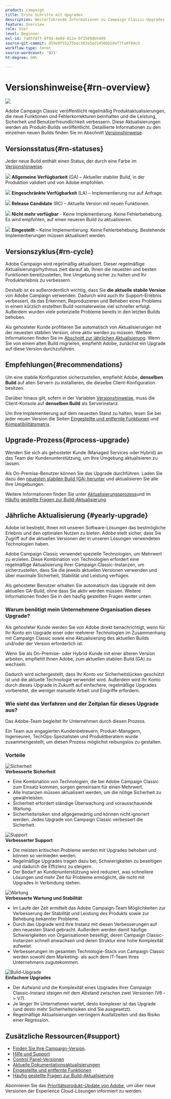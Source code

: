 ```yaml
---
product: campaign
title: Erste Schritte mit Upgrades
description: Weiterführende Informationen zu Campaign Classic-Upgrades
feature: Overview
role: User
level: Beginner
exl-id: 7a05fdff-8f9d-4e8d-812e-0f1509db5499
source-git-commit: d59e9f55275bac303a5ed1450bb28ef7fa0f84cd
workflow-type: tm+mt
source-wordcount: '921'
ht-degree: 90%

---
```


# Versionshinweise{#rn-overview}

![](../../assets/v7-only.svg)

Adobe Campaign Classic veröffentlicht regelmäßig Produktaktualisierungen, die neue Funktionen und Fehlerkorrekturen beinhalten und die Leistung, Sicherheit und Benutzerfreundlichkeit verbessern. Diese Aktualisierungen werden als Produkt-Builds veröffentlicht. Detaillierte Informationen zu den einzelnen neuen Builds finden Sie im Abschnitt [Versionshinweise](latest-release.md).

## Versionsstatus{#rn-statuses}

Jeder neue Build enthält einen Status, der durch eine Farbe im [Versionshinweise](latest-release.md).

![](assets/do-not-localize/green3.png) **Allgemeine Verfügbarkeit** (GA) – Aktueller stabiler Build, in der Produktion validiert und von Adobe empfohlen.

![](assets/do-not-localize/limited3.png) **Eingeschränkte Verfügbarkeit** (LA) – Implementierung nur auf Anfrage.

![](assets/do-not-localize/blue3.png) **Release Candidate** (RC) – Aktuelle Version mit neuen Funktionen.

![](assets/do-not-localize/orange3.png) **Nicht mehr verfügbar** - Keine Implementierung. Keine Fehlerbehebung. Es wird empfohlen, auf einen neueren Build zu aktualisieren.

![](assets/do-not-localize/red3.png) **Eingestellt** – Keine Implementierung. Keine Fehlerbehebung. Bestehende Implementierungen müssen aktualisiert werden.

## Versionszyklus{#rn-cycle}

Adobe Campaign wird regelmäßig aktualisiert. Dieser regelmäßige Aktualisierungsrhythmus zielt darauf ab, Ihnen die neuesten und besten Funktionen bereitzustellen, Ihre Umgebung sicher zu halten und Ihr Produkterlebnis zu verbessern.

Deshalb ist es außerordentlich wichtig, dass Sie **die aktuelle stabile Version** von Adobe Campaign verwenden. Dadurch wird auch Ihr Support-Erlebnis verbessert, da das Erkennen, Reproduzieren und Beheben eines Problems in einem kürzlich erstellten Build normalerweise viel schneller erfolgt. Außerdem wurden viele potenzielle Probleme bereits in den letzten Builds behoben.

Als gehosteter Kunde profitieren Sie automatisch von Aktualisierungen mit der neuesten stabilen Version, ohne aktiv werden zu müssen. Weitere Informationen finden Sie im [Abschnitt zur jährlichen Aktualisierung](#yearly-upgrade). Wenn Sie von einem alten Build migrieren, empfiehlt Adobe, zunächst ein Upgrade auf diese Version durchzuführen.

## Empfehlungen{#recommendations}

Um eine stabile Konfiguration sicherzustellen, empfiehlt Adobe, **denselben Build** auf allen Servern zu installieren, die dieselbe Client-Konfiguration besitzen.

Darüber hinaus gilt, sofern in der Variablen [Versionshinweise](latest-release.md), muss die Client-Konsole auf **denselben Build** als Serverinstanz.

Um Ihre Implementierung auf dem neuesten Stand zu halten, lesen Sie bei jeder neuen Version die Seiten [Eingestellte und entfernte Funktionen](../../rn/using/deprecated-features.md) und [Kompatibilitätsmatrix](../../rn/using/compatibility-matrix.md).

## Upgrade-Prozess{#process-upgrade}

Wenden Sie sich als gehosteter Kunde (Managed Services oder Hybrid) an das Team der Kundenunterstützung, um Ihre Umgebung aktualisieren zu lassen.

Als On-Premise-Benutzer können Sie das Upgrade durchführen. Laden Sie dazu den [neuesten stabilen Build (GA) herunter](https://experience.adobe.com/#/downloads/content/software-distribution/de/campaign.html) und aktualisieren Sie alle Ihre Umgebungen.

Weitere Informationen finden Sie unter [Aktualisierungsprozess](../../production/using/build-upgrade.md)und im [Häufig gestellte Fragen zur Build-Aktualisierung](../../platform/using/faq-build-upgrade.md).

## Jährliche Aktualisierung {#yearly-upgrade}

Adobe ist bestrebt, Ihnen mit unseren Software-Lösungen das bestmögliche Erlebnis und den optimalen Nutzen zu bieten. Adobe stellt sicher, dass Sie Zugriff auf die aktuellen Versionen der in unseren Lösungen verwendeten Technologien haben.

Adobe Campaign Classic verwendet spezielle Technologien, um Mehrwert zu erzielen. Diese Kombination von Technologien erfordert eine regelmäßige Aktualisierung Ihrer Campaign Classic-Instanzen, um sicherzustellen, dass Sie die jeweils aktuellen Versionen verwenden und über maximale Sicherheit, Stabilität und Leistung verfügen.

Als gehosteter Benutzer erhalten Sie automatisch das Upgrade mit dem aktuellen GA-Build, ohne dass Sie aktiv werden müssen. Weitere Informationen finden Sie in den häufig gestellten Fragen weiter unten.

### Warum benötigt mein Unternehmene Organisation dieses Upgrade?

Als gehosteter Kunde werden Sie von Adobe direkt benachrichtigt, wenn für Ihr Konto ein Upgrade einer oder mehrerer Technologien im Zusammenhang mit Campaign Classic sowie eine Aktualisierung des aktuellen Builds und/oder der Version erforderlich ist.

Wenn Sie als On-Premise- oder Hybrid-Kunde mit einer älteren Version arbeiten, empfiehlt Ihnen Adobe, zum aktuellen stabilen Build (GA) zu wechseln.

Dadurch wird sichergestellt, dass Ihr Konto vor Sicherheitslücken geschützt ist und die aktuelle Technologie verwendet wird. Außerdem wird Ihr Konto durch dieses Upgrade in Zukunft auf einfachere, regelmäßige Upgrades vorbereitet, die weniger manuelle Arbeit und Eingriffe erfordern.

### Wie sieht das Verfahren und der Zeitplan für dieses Upgrade aus?

Das Adobe-Team begleitet Ihr Unternehmen durch diesen Prozess.

Ein Team aus engagierten Kundenbetreuern, Produkt-Managern, Ingenieuren, TechOps-Spezialisten und Produktberatern wurde zusammengestellt, um diesen Prozess möglichst reibungslos zu gestalten.

### Vorteile

<tr>
  <td>
      <img alt="Sicherheit" src="assets/do-not-localize/security.png"/>
    <div>
    <strong>Verbesserte Sicherheit</strong>
    </div>
    <ul>
    <li>Eine Kombination von Technologien, die bei Adobe Campaign Classic zum Einsatz kommen, sorgen gemeinsam für einen Mehrwert.</li>
    <li>Alle Instanzen müssen aktualisiert werden, um die nötige Sicherheit zu gewährleisten.</li>
    <li>Sicherheit erfordert ständige Überwachung und vorausschauende Wartung.</li>
    <li>Sicherheitsrisiken sind allgegenwärtig und können nicht ignoriert werden. Jedes Upgrade von Campaign Classic verbessert die Sicherheit.</li>
    </ul>
  </td>

<td>
      <img alt="Support" src="assets/do-not-localize/support.png" />
    <div>
    <strong>Verbesserter Support</strong>
    </div>
    <ul>
    <li>Die meisten kritischen Probleme werden mit Upgrades behoben und können so vermieden werden.</li>
    <li>Regelmäßige Upgrades tragen dazu bei, Schwierigkeiten zu beseitigen und dadurch die Effizienz zu steigern.</li>
    <li>Der Bedarf an Kundenunterstützung wird reduziert, was schnellere Lösungen und mehr Zeit für Probleme ermöglicht, die nicht mit Upgrades in Verbindung stehen.</li>
    </ul>
  </td>
</tr>

<tr>
  <td>
      <img alt="Wartung" src="assets/do-not-localize/maintenance.png"/>
    <div>
    <strong>Verbesserte Wartung und Stabilität</strong>
    </div>
    <ul>
    <li>Im Laufe der Zeit ermittelt das Adobe Campaign-Team Möglichkeiten zur Verbesserung der Stabilität und Leistung des Produkts sowie zur Behebung bekannter Probleme.</li>
    <li>Durch das Upgrade wird Ihre Instanz mit diesen Verbesserungen auf den neuesten Stand gebracht. Außerdem werden damit häufige Schwierigkeiten von Organisationen beseitigt, deren Campaign Classic-Instanzen schnell anwachsen und deren Struktur eine hohe Komplexität aufweist.</li>
    <li>Verbesserungen im gesamten Technologie-Stack von Campaign Classic werden sowohl dem Marketing- als auch dem IT-Team Ihres Unternehmens zugutekommen.</li>
    </ul>
  </td>

<td>
      <img alt="Build-Upgrade" src="assets/do-not-localize/upgrades.png" />
    <div>
    <strong>Einfachere Upgrades</strong>
    </a>
    </div>
    <ul>
    <li>Der Aufwand und die Komplexität eines Upgrades Ihrer Campaign Classic-Instanz steigen mit dem Abstand zwischen zwei Versionen (V6 -&gt; V7).</li>
    <li>Je länger Ihr Unternehmen wartet, desto komplexer ist das Upgrade (und desto mehr Sicherheitsrisiken sind Sie ausgesetzt).</li>
    <li>Regelmäßige Aktualisierungen verringern Ausfallzeiten und das Risiko einer Regression.</li>
    </ul>
  </td>
</tr>
</table>

## Zusätzliche Ressourcen{#support}

* [Finden Sie Ihre Campaign-Version](../../platform/using/launching-adobe-campaign.md#getting-your-campaign-version).
* [Hilfe und Support](../../support.md)
* [Control Panel-Versionen](https://experienceleague.adobe.com/docs/control-panel/using/release-notes.html?lang=de)
* [Aktuelle Dokumentationsaktualisierungen](../../rn/using/documentation-updates.md)
* [Eingestellte und entfernte Funktionen](../../rn/using/deprecated-features.md)
* [Häufig gestellte Fragen zur Build-Aktualisierung](../../platform/using/faq-build-upgrade.md)

Abonnieren Sie das [Prioritätsprodukt-Update von Adobe](https://www.adobe.com/de/subscription/priority-product-update.html), um über neue Versionen der Experience Cloud-Lösungen informiert zu werden.
